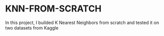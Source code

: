 # KNN-FROM-SCRATCH
In this project, I builded K Nearest Neighbors from scratch and tested it on two datasets from Kaggle
